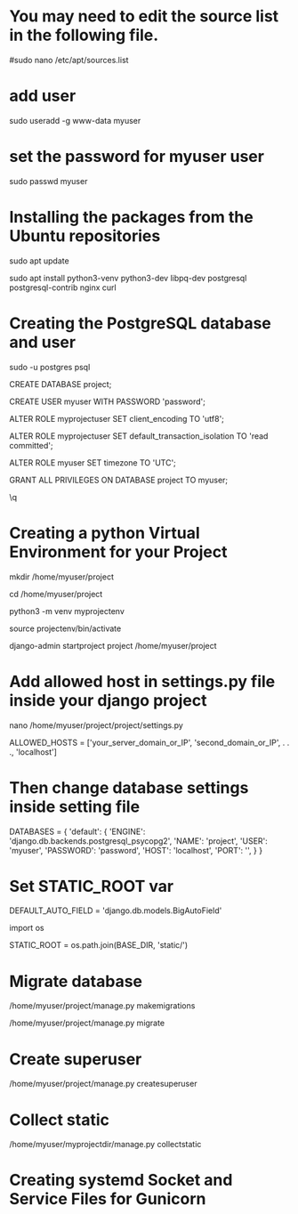 # You may need to edit the source list in the following file.
#sudo nano /etc/apt/sources.list

# add user 

sudo useradd -g www-data myuser

# set the password for myuser user 

sudo passwd myuser

# Installing the packages from the Ubuntu repositories

sudo apt update

sudo apt install python3-venv python3-dev libpq-dev postgresql postgresql-contrib nginx curl

# Creating the PostgreSQL database and user
sudo -u postgres psql

CREATE DATABASE project;

CREATE USER myuser WITH PASSWORD 'password';

ALTER ROLE myprojectuser SET client_encoding TO 'utf8';

ALTER ROLE myprojectuser SET default_transaction_isolation TO 'read committed';

ALTER ROLE myuser SET timezone TO 'UTC';

GRANT ALL PRIVILEGES ON DATABASE project TO myuser;

\q

# Creating a python Virtual Environment for your Project
mkdir /home/myuser/project

cd /home/myuser/project

python3 -m venv myprojectenv

source projectenv/bin/activate

django-admin startproject project /home/myuser/project

# Add allowed host in settings.py file inside your django project
nano /home/myuser/project/project/settings.py

ALLOWED_HOSTS = ['your_server_domain_or_IP', 'second_domain_or_IP', . . ., 'localhost']

# Then change database settings inside setting file

DATABASES = {
    'default': {
        'ENGINE': 'django.db.backends.postgresql_psycopg2',
        'NAME': 'project',
        'USER': 'myuser',
        'PASSWORD': 'password',
        'HOST': 'localhost',
        'PORT': '',
    }
}

# Set STATIC_ROOT var

DEFAULT_AUTO_FIELD = 'django.db.models.BigAutoField'

import os

STATIC_ROOT = os.path.join(BASE_DIR, 'static/')


# Migrate database

/home/myuser/project/manage.py makemigrations

/home/myuser/project/manage.py migrate


# Create superuser

/home/myuser/project/manage.py createsuperuser

# Collect static

/home/myuser/myprojectdir/manage.py collectstatic


# Creating systemd Socket and Service Files for Gunicorn





